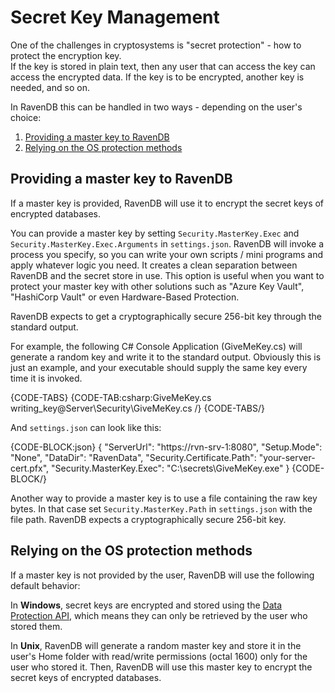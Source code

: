 # Secret Key Management

One of the challenges in cryptosystems is "secret protection" - how to protect the encryption key.  
If the key is stored in plain text, then any user that can access the key can access the encrypted data. If the key is to be encrypted, another key is needed, and so on. 

In RavenDB this can be handled in two ways - depending on the user's choice:

1. [Providing a master key to RavenDB](#providing-a-master-key-to-ravendb)
2. [Relying on the OS protection methods](#relying-on-the-os-protection-methods)

## Providing a master key to RavenDB

If a master key is provided, RavenDB will use it to encrypt the secret keys of encrypted databases.

You can provide a master key by setting `Security.MasterKey.Exec` and `Security.MasterKey.Exec.Arguments` in `settings.json`. RavenDB will invoke a process you specify, so you can write your own scripts / mini programs and apply whatever logic you need. It creates a clean separation between RavenDB and the secret store in use. This option is useful when you want to protect your master key with other solutions such as "Azure Key Vault", "HashiCorp Vault" or even Hardware-Based Protection.

RavenDB expects to get a cryptographically secure 256-bit key through the standard output.

For example, the following C# Console Application (GiveMeKey.cs) will generate a random key and write it to the standard output. Obviously this is just an example, and your executable should supply the same key every time it is invoked.

{CODE-TABS}
{CODE-TAB:csharp:GiveMeKey.cs writing_key@Server\Security\GiveMeKey.cs /}
{CODE-TABS/}

And `settings.json` can look like this:

{CODE-BLOCK:json}
{
    "ServerUrl": "https://rvn-srv-1:8080",
    "Setup.Mode": "None",
    "DataDir": "RavenData",
    "Security.Certificate.Path": "your-server-cert.pfx",
    "Security.MasterKey.Exec": "C:\\secrets\\GiveMeKey.exe"
}
{CODE-BLOCK/}

Another way to provide a master key is to use a file containing the raw key bytes. In that case set `Security.MasterKey.Path` in `settings.json` with the file path. RavenDB expects a cryptographically secure 256-bit key.

## Relying on the OS protection methods

If a master key is not provided by the user, RavenDB will use the following default behavior:

In **Windows**, secret keys are encrypted and stored using the [Data Protection API](https://msdn.microsoft.com/en-us/library/ms995355.aspx), which means they can only be retrieved by the user who stored them.

In **Unix**, RavenDB will generate a random master key and store it in the user's Home folder with read/write permissions (octal 1600) only for the user who stored it. Then, RavenDB will use this master key to encrypt the secret keys of encrypted databases.


